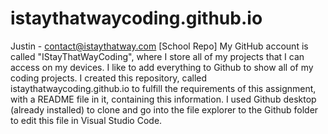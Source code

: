 # istaythatwaycoding.github.io
Justin - contact@istaythatway.com [School Repo]
My GitHub account is called "IStayThatWayCoding", where I store all of my projects that I can access on my devices. I like to add everything to Github to show all of my coding projects.
I created this repository, called istaythatwaycoding.github.io to fulfill the requirements of this assignment, with a README file in it, containing this information.
I used Github desktop (already installed) to clone and go into the file explorer to the Github folder to edit this file in Visual Studio Code. 
